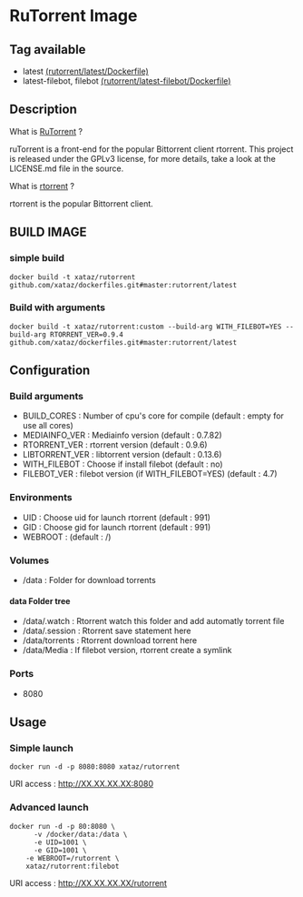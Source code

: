 # RuTorrent Image


## Tag available
* latest [(rutorrent/latest/Dockerfile)](https://github.com/xataz/dockerfiles/blob/master/rutorrent/latest/Dockerfile)
* latest-filebot, filebot [(rutorrent/latest-filebot/Dockerfile)](https://github.com/xataz/dockerfiles/blob/master/rutorrent/latest-filebot/Dockerfile)

## Description
What is [RuTorrent](https://github.com/Novik/ruTorrent) ?

ruTorrent is a front-end for the popular Bittorrent client rtorrent.
This project is released under the GPLv3 license, for more details, take a look at the LICENSE.md file in the source.

What is [rtorrent](https://github.com/rakshasa/rtorrent/) ?

rtorrent is the popular Bittorrent client.


## BUILD IMAGE
### simple build
```shell
docker build -t xataz/rutorrent github.com/xataz/dockerfiles.git#master:rutorrent/latest
```

### Build with arguments
```shell
docker build -t xataz/rutorrent:custom --build-arg WITH_FILEBOT=YES --build-arg RTORRENT_VER=0.9.4 github.com/xataz/dockerfiles.git#master:rutorrent/latest
```


## Configuration
### Build arguments
* BUILD_CORES : Number of cpu's core for compile (default : empty for use all cores)
* MEDIAINFO_VER : Mediainfo version (default : 0.7.82)
* RTORRENT_VER : rtorrent version (default : 0.9.6)
* LIBTORRENT_VER : libtorrent version (default : 0.13.6)
* WITH_FILEBOT : Choose if install filebot (default : no)
* FILEBOT_VER : filebot version (if WITH_FILEBOT=YES) (default : 4.7)

### Environments
* UID : Choose uid for launch rtorrent (default : 991)
* GID : Choose gid for launch rtorrent (default : 991)
* WEBROOT : (default : /)

### Volumes
* /data : Folder for download torrents

#### data Folder tree
* /data/.watch : Rtorrent watch this folder and add automatly torrent file
* /data/.session : Rtorrent save statement here
* /data/torrents : Rtorrent download torrent here
* /data/Media : If filebot version, rtorrent create a symlink

### Ports
* 8080


## Usage
### Simple launch
```shell
docker run -d -p 8080:8080 xataz/rutorrent
```
URI access : http://XX.XX.XX.XX:8080

### Advanced launch
```shell
docker run -d -p 80:8080 \
	  -v /docker/data:/data \
	  -e UID=1001 \
	  -e GID=1001 \
    -e WEBROOT=/rutorrent \
	xataz/rutorrent:filebot
```
URI access : http://XX.XX.XX.XX/rutorrent
